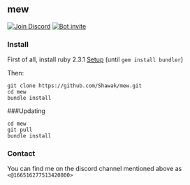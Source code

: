 ## mew
[![Join Discord](https://img.shields.io/badge/discord-join-7289DA.svg)](https://discord.gg/0tydu7XnSidu2bWf)
[![Bot invite](https://img.shields.io/badge/bot-invite-333399.svg)](https://discordapp.com/oauth2/authorize?&client_id=212564055901077505&scope=bot&permissions=3072)

### Install

First of all, install ruby 2.3.1 [Setup]( https://gorails.com/setup/ubuntu/14.04) (until `gem install bundler`)

Then:

    git clone https://github.com/Shawak/mew.git
    cd mew
    bundle install
  
###Updating

    cd mew
    git pull
    bundle install

### Contact

You can find me on the discord channel mentioned above as `<@166516277513420800>`
